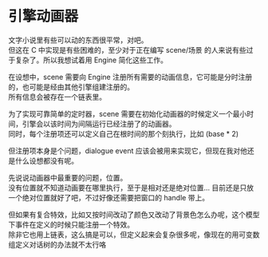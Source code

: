 # 引擎动画器

文字小说里有些可以动的东西很平常，对吧。\
但这在 C 中实现是有些困难的，至少对于正在编写 scene/场景 的人来说有些过于复杂了。所以我想试着用 Engine 简化这些工作。

在设想中，scene 需要向 Engine 注册所有需要的动画信息，它可能是分时注册的，也可能是经由其他引擎组建注册的。\
所有信息会被存在一个链表里。

为了实现可靠简单的定时器，scene 需要在初始化动画器的时候定义一个最小时间，引擎会以该时间为间隔运行已经注册了的动画器。\
同时，每个注册项还可以定义自己在根时间的那个刻执行，比如 (base * 2)

但注册项本身是个问题，dialogue event 应该会被用来实现它，但现在我对他还是什么设想都没有呢。

先说说动画器中最重要的问题，位置。\
没有位置就不知道动画要在哪里执行，至于是相对还是绝对位置... 目前还是只放一个绝对位置就好了吧，不过好像还需要把窗口的 handle 带上。

但如果有复合特效，比如又按时间改动了颜色又改动了背景色怎么办呢，这个模型下事件在定义的时候只能注册一个特效。\
除非它也用上链表，这么搞是可以，但定义起来会复杂很多呢，像现在的用可变数组定义对话树的办法就不太行咯
